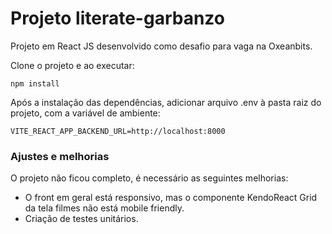 # Projeto literate-garbanzo


Projeto em React JS desenvolvido como desafio para vaga na Oxeanbits. 

Clone o projeto e ao executar:

```react
npm install
```

Após a instalação das dependências, adicionar arquivo .env à pasta raiz do projeto, com a variável de ambiente:

```
VITE_REACT_APP_BACKEND_URL=http://localhost:8000
```

### Ajustes e melhorias

O projeto não ficou completo, é necessário as seguintes melhorias:

- O front em geral está responsivo, mas o componente KendoReact Grid da tela filmes não está mobile friendly.
- Criação de testes unitários.
